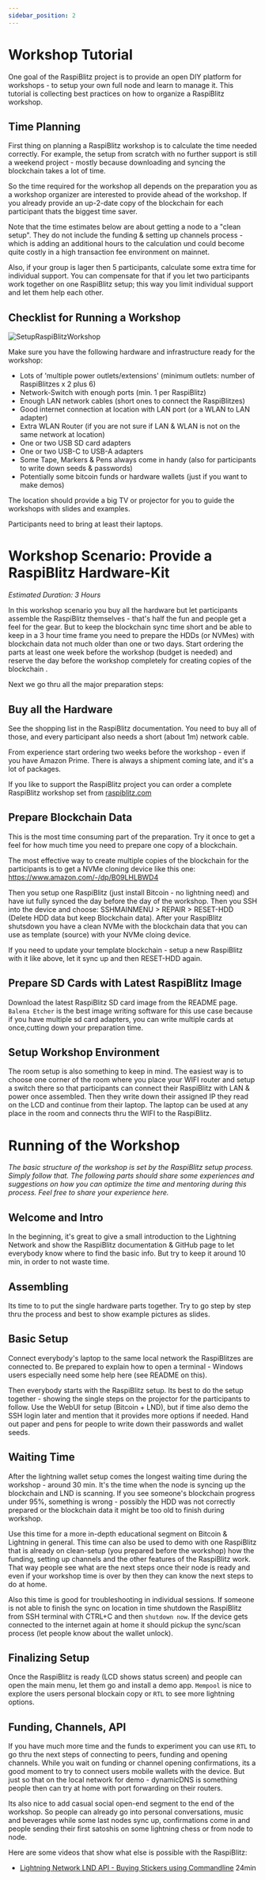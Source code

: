 ```yaml
---
sidebar_position: 2
---
```


# Workshop Tutorial

One goal of the RaspiBlitz project is to provide an open DIY platform for workshops - to setup your own full node and learn to manage it. This tutorial is collecting best practices on how to organize a RaspiBlitz workshop.

## Time Planning

First thing on planning a RaspiBlitz workshop is to calculate the time needed correctly. For example, the setup from scratch with no further support is still a weekend project - mostly because downloading and syncing the blockchain takes a lot of time.

So the time required for the workshop all depends on the preparation you as a workshop organizer are interested to provide ahead of the workshop. If you already provide an up-2-date copy of the blockchain for each participant thats the biggest time saver. 

Note that the time estimates below are about getting a node to a "clean setup". They do not include the funding & setting up channels process - which is adding an additional hours to the calculation und could become quite costly in a high transaction fee environment on mainnet.

Also, if your group is lager then 5 participants, calculate some extra time for individual support. You can compensate for that if you let two participants work together on one RaspiBlitz setup; this way you limit individual support and let them help each other.

## Checklist for Running a Workshop

![SetupRaspiBlitzWorkshop](../../static/img/SetupRaspiBlitzWorkshop.png)

Make sure you have the following hardware and infrastructure ready for the workshop:

- Lots of 'multiple power outlets/extensions' (minimum outlets: number of RaspiBlitzes x 2 plus 6)
- Network-Switch with enough ports (min. 1 per RaspiBlitz)
- Enough LAN network cables (short ones to connect the RaspiBlitzes)
- Good internet connection at location with LAN port (or a WLAN to LAN adapter)
- Extra WLAN Router (if you are not sure if LAN & WLAN is not on the same network at location)
- One or two USB SD card adapters
- One or two USB-C to USB-A adapters
- Some Tape, Markers & Pens always come in handy (also for participants to write down seeds & passwords)
- Potentially some bitcoin funds or hardware wallets (just if you want to make demos)

The location should provide a big TV or projector for you to guide the workshops with slides and examples. 

Participants need to bring at least their laptops.

# Workshop Scenario: Provide a RaspiBlitz Hardware-Kit

_Estimated Duration: 3 Hours_

In this workshop scenario you buy all the hardware but let participants assemble the RaspiBlitz themselves - that's half the fun and people get a feel for the gear. But to keep the blockchain sync time short and be able to keep in a 3 hour time frame you need to prepare the HDDs (or NVMes) with blockchain data not much older than one or two days. Start ordering the parts at least one week before the workshop (budget is needed) and reserve the day before the workshop completely for creating copies of the blockchain .

Next we go thru all the major preparation steps:

## Buy all the Hardware

See the shopping list in the RaspiBlitz documentation. You need to buy all of those, and every participant also needs a short (about 1m) network cable.

From experience start ordering two weeks before the workshop - even if you have Amazon Prime. There is always a shipment coming late, and it's a lot of packages.

If you like to support the RaspiBlitz project you can order a complete RaspiBlitz workshop set from [raspiblitz.com](https://raspiblitz.com)

## Prepare Blockchain Data

This is the most time consuming part of the preparation. Try it once to get a feel for how much time you need to prepare one copy of a blockchain.

The most effective way to create multiple copies of the blockchain for the participants is to get a NVMe cloning device like this one: https://www.amazon.com/-/dp/B09LHLBWD4

Then you setup one RaspiBlitz (just install Bitcoin - no lightning need) and have iut fully synced the day before the day of the workshop. Then you SSH into the device and choose: SSHMAINMENU > REPAIR > RESET-HDD (Delete HDD data but keep Blockchain data). After your RaspiBlitz shutsdown you have a clean NVMe with the blockchain data that you can use as template (source) with your NVMe cloing device.

If you need to update your template blockchain - setup a new RaspiBlitz with it like above, let it sync up and then RESET-HDD again. 

## Prepare SD Cards with Latest RaspiBlitz Image

Download the latest RaspiBlitz SD card image from the README page. `Balena Etcher` is the best image writing software for this use case because if you have multiple sd card adapters, you can write multiple cards at once,cutting down your preparation time.

## Setup Workshop Environment

The room setup is also something to keep in mind. The easiest way is to choose one corner of the room where you place your WIFI router and setup a switch there so that participants can connect their RaspiBlitz with LAN & power once assembled. Then they write down their assigned IP they read on the LCD and continue from their laptop. The laptop can be used at any place in the room and connects thru the WIFI to the RaspiBlitz. 

# Running of the Workshop

_The basic structure of the workshop is set by the RaspiBlitz setup process. Simply follow that. The following parts should share some experiences and suggestions on how you can optimize the time and mentoring during this process. Feel free to share your experience here._

## Welcome and Intro

In the beginning, it's great to give a small introduction to the Lightning Network and show the RaspiBlitz documentation & GitHub page to let everybody know where to find the basic info. But try to keep it around 10 min, in order to not waste time.

## Assembling

Its time to to put the single hardware parts together. Try to go step by step thru the process and best to show example pictures as slides.

## Basic Setup

Connect everybody's laptop to the same local network the RaspiBlitzes are connected to. Be prepared to explain how to open a terminal - Windows users especially need some help here (see README on this).

Then everybody starts with the RaspiBlitz setup. Its best to do the setup together - showing the single steps on the projector for the participants to follow. Use the WebUI for setup (Bitcoin + LND), but if time also demo the SSH login later and mention that it provides more options if needed. Hand out paper and pens for people to write down their passwords and wallet seeds.

## Waiting Time

After the lightning wallet setup comes the longest waiting time during the workshop - around 30 min. It's the time when the node is syncing up the blockchain and LND is scanning. If you see someone's blockchain progress under 95%, something is wrong - possibly the HDD was not correctly prepared or the blockchain data it might be too old to finish during workshop.

Use this time for a more in-depth educational segment on Bitcoin & Lightning in general. This time can also be used to demo with one RaspiBlitz that is already on clean-setup (you prepared before the workshop) how the funding, setting up channels and the other features of the RaspiBlitz work. That way people see what are the next steps once their node is ready and even if your workshop time is over by then they can know the next steps to do at home.

Also this time is good for troubleshooting in individual sessions. If someone is not able to finish the sync on location in time shutdown the RaspiBlitz from SSH terminal with CTRL+C and then `shutdown now`. If the device gets connected to the internet again at home it should pickup the sync/scan process (let people know about the wallet unlock).

## Finalizing Setup

Once the RaspiBlitz is ready (LCD shows status screen) and people can open the main menu, let them go and install a demo app. `Mempool` is nice to explore the users personal blockain copy or `RTL` to see more lightning options.

## Funding, Channels, API

If you have much more time and the funds to experiment you can use `RTL` to go thru the next steps of connecting to peers, funding and opening channels. While you wait on funding or channel opening confirmations, its a good moment to try to connect users mobile wallets with the device. But just so that on the local network for demo - dynamicDNS is something people then can try at home with port forwarding on their routers.

Its also nice to add casual social open-end segment to the end of the workshop. So people can already go into personal conversations, music and beverages while some last nodes sync up, confirmations come in and people sending their first satoshis on some lightning chess or from node to node.

Here are some videos that show what else is possible with the RaspiBlitz:

- [Lightning Network LND API - Buying Stickers using Commandline](https://youtu.be/tocJFPU8sAc) 24min

